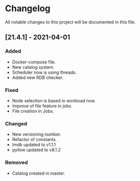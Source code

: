# Changelog
All notable changes to this project will be documented in this file.

## [21.4.1] - 2021-04-01
### Added
- Docker-compose file.
- New catalog system.
- Scheduler now is using threads.
- Added new RDB checker.

### Fixed
- Node selection is based in workload now.
- Improve of file feature in jobs.
- File creation in Jobs.

### Changed
- New versioning number.
- Refactor of constants.
- lmdb updated to v1.1.1
- pyllow updated to v8.1.2

### Removed
- Catalog created in master.